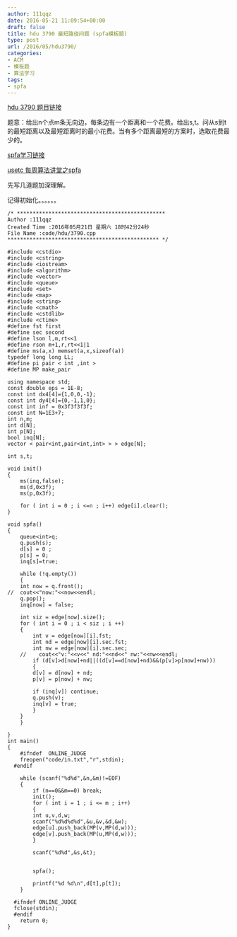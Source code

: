```yaml
---
author: 111qqz
date: 2016-05-21 11:09:54+00:00
draft: false
title: hdu 3790 最短路径问题 (spfa模板题)
type: post
url: /2016/05/hdu3790/
categories:
- ACM
- 模板题
- 算法学习
tags:
- spfa
---
```


[hdu 3790 题目链接](http://acm.hdu.edu.cn/showproblem.php?pid=3790)

题意：给出n个点m条无向边，每条边有一个距离和一个花费。给出s,t。问从s到t的最短距离以及最短距离时的最小花费。当有多个距离最短的方案时，选取花费最少的。



[spfa学习链接](http://www.cnblogs.com/devtang/archive/2011/08/25/spfa.html)

[usetc 每周算法讲堂之spfa](http://www.bilibili.com/video/av4224493/)



先写几道题加深理解。





记得初始化。。。。。。






 

    
    /* ***********************************************
    Author :111qqz
    Created Time :2016年05月21日 星期六 18时42分24秒
    File Name :code/hdu/3790.cpp
    ************************************************ */
    
    #include <cstdio>
    #include <cstring>
    #include <iostream>
    #include <algorithm>
    #include <vector>
    #include <queue>
    #include <set>
    #include <map>
    #include <string>
    #include <cmath>
    #include <cstdlib>
    #include <ctime>
    #define fst first
    #define sec second
    #define lson l,m,rt<<1
    #define rson m+1,r,rt<<1|1
    #define ms(a,x) memset(a,x,sizeof(a))
    typedef long long LL;
    #define pi pair < int ,int >
    #define MP make_pair
    
    using namespace std;
    const double eps = 1E-8;
    const int dx4[4]={1,0,0,-1};
    const int dy4[4]={0,-1,1,0};
    const int inf = 0x3f3f3f3f;
    const int N=1E3+7;
    int n,m;
    int d[N];
    int p[N];
    bool inq[N];
    vector < pair<int,pair<int,int> > > edge[N];
    
    int s,t;
    
    void init()
    {
        ms(inq,false);
        ms(d,0x3f);
        ms(p,0x3f);
    
        for ( int i = 0 ; i <=n ; i++) edge[i].clear();
    }
    
    void spfa()
    {
        queue<int>q;
        q.push(s);
        d[s] = 0 ;
        p[s] = 0;
        inq[s]=true;
        
        while (!q.empty())
        {
    	int now = q.front();
    //	cout<<"now:"<<now<<endl;
    	q.pop();
    	inq[now] = false;
    	
    	int siz = edge[now].size();
    	for ( int i = 0 ; i < siz ; i ++)
    	{
    	    int v = edge[now][i].fst;
    	    int nd = edge[now][i].sec.fst;
    	    int nw = edge[now][i].sec.sec;
    	//    cout<<"v:"<<v<<" nd:"<<nd<<" nw:"<<nw<<endl;
    	    if (d[v]>d[now]+nd||((d[v]==d[now]+nd)&&(p[v]>p[now]+nw)))
    	    {
    		d[v] = d[now] + nd;
    		p[v] = p[now] + nw;
    
    		if (inq[v]) continue;
    		q.push(v);
    		inq[v] = true;
    	    }
    	}
        }
    
    }
    int main()
    {
    	#ifndef  ONLINE_JUDGE 
    	freopen("code/in.txt","r",stdin);
      #endif
    
    	while (scanf("%d%d",&n,&m)!=EOF)
    	{
    	    if (n==0&&m==0) break;
    	    init();
    	    for ( int i = 1 ; i <= m ; i++)
    	    {
    		int u,v,d,w;
    		scanf("%d%d%d%d",&u,&v,&d,&w);
    		edge[u].push_back(MP(v,MP(d,w)));
    		edge[v].push_back(MP(u,MP(d,w)));
    	    }
    
    	    scanf("%d%d",&s,&t);
    
    
    	    spfa();
    
    	    printf("%d %d\n",d[t],p[t]);
    	}
    
      #ifndef ONLINE_JUDGE  
      fclose(stdin);
      #endif
        return 0;
    }
    



